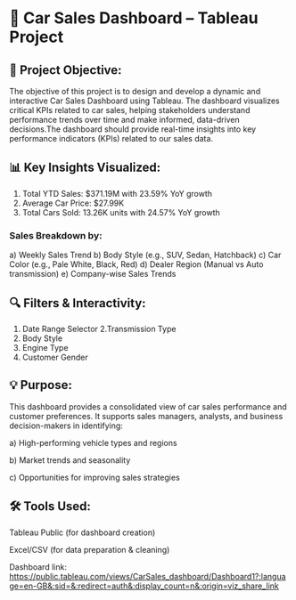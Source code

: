 # 🚗 Car Sales Dashboard – Tableau Project

## 🎯 Project Objective:
The objective of this project is to design and develop a dynamic and interactive Car Sales Dashboard using Tableau. The dashboard visualizes critical KPIs related to car sales, helping stakeholders understand performance trends over time and make informed, data-driven decisions.The dashboard should provide real-time insights into key performance indicators (KPIs) related to our sales data.


## 📊 Key Insights Visualized:
1. Total YTD Sales: $371.19M with 23.59% YoY growth
2. Average Car Price: $27.99K
3. Total Cars Sold: 13.26K units with 24.57% YoY growth

### Sales Breakdown by:
a) Weekly Sales Trend
b) Body Style (e.g., SUV, Sedan, Hatchback)
c) Car Color (e.g., Pale White, Black, Red)
d) Dealer Region (Manual vs Auto transmission)
e) Company-wise Sales Trends

## 🔍 Filters & Interactivity:
1. Date Range Selector
2.Transmission Type
3. Body Style
4. Engine Type
5. Customer Gender

## 💡 Purpose:
This dashboard provides a consolidated view of car sales performance and customer preferences. It supports sales managers, analysts, and business decision-makers in identifying:

a) High-performing vehicle types and regions

b) Market trends and seasonality

c) Opportunities for improving sales strategies

## 🛠️ Tools Used:
Tableau Public (for dashboard creation)

Excel/CSV (for data preparation & cleaning)

Dashboard link: https://public.tableau.com/views/CarSales_dashboard/Dashboard1?:language=en-GB&:sid=&:redirect=auth&:display_count=n&:origin=viz_share_link
